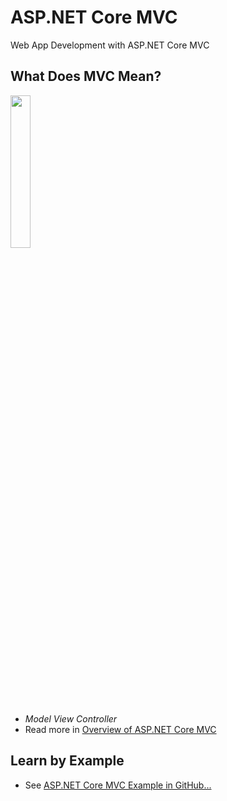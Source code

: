 # ASP.NET Core MVC

Web App Development with ASP.NET Core MVC


<!-- .slide: class="left" -->
## What Does MVC Mean?

<img src="images/mvc.png" width="25%" />

* *Model View Controller*
* Read more in [Overview of ASP.NET Core MVC](https://docs.microsoft.com/en-us/aspnet/core/mvc/overview)


<!-- .slide: class="left" -->
## Learn by Example

* See [ASP.NET Core MVC Example in GitHub...](https://github.com/rstropek/htl-csharp/tree/master/aspnet-mvc)
